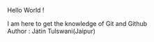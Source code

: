 Hello World !
<br>

I am here to get the knowledge of Git and Github
<br> 
Author : Jatin Tulswani(Jaipur)
